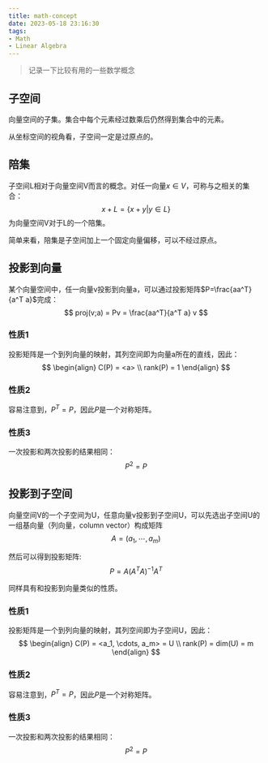 ```yaml
---
title: math-concept
date: 2023-05-18 23:16:30
tags:
- Math
- Linear Algebra
---
```


> 记录一下比较有用的一些数学概念

## 子空间
向量空间的子集。集合中每个元素经过数乘后仍然得到集合中的元素。

从坐标空间的视角看，子空间一定是过原点的。

## 陪集
子空间L相对于向量空间V而言的概念。对任一向量$x\in V$，可称与之相关的集合：
$$
x+L=\{x+y | y\in L\}
$$
为向量空间V对于L的一个陪集。

简单来看，陪集是子空间加上一个固定向量偏移，可以不经过原点。

## 投影到向量
某个向量空间中，任一向量v投影到向量a，可以通过投影矩阵$P=\frac{aa^T}{a^T a}$完成：
$$
proj(v;a) = Pv = \frac{aa^T}{a^T a} v
$$

### 性质1
投影矩阵是一个到列向量的映射，其列空间即为向量a所在的直线，因此：
$$
\begin{align}
C(P) = <a> \\ 
rank(P) = 1
\end{align}
$$

### 性质2
容易注意到，$P^T=P$，因此$P$是一个对称矩阵。

### 性质3
一次投影和两次投影的结果相同：
$$
P^2 = P
$$

## 投影到子空间
向量空间V的一个子空间为U，任意向量v投影到子空间U，可以先选出子空间U的一组基向量（列向量，column vector）构成矩阵
$$
A=(a_1, \cdots, a_m)
$$

然后可以得到投影矩阵:
$$
P = A(A^T A)^{-1}A^T
$$

同样具有和投影到向量类似的性质。

### 性质1
投影矩阵是一个到列向量的映射，其列空间即为子空间U，因此：
$$
\begin{align}
C(P) = <a_1, \cdots, a_m> = U \\ 
rank(P) = dim(U) = m
\end{align}
$$

### 性质2
容易注意到，$P^T=P$，因此$P$是一个对称矩阵。

### 性质3
一次投影和两次投影的结果相同：
$$
P^2 = P
$$